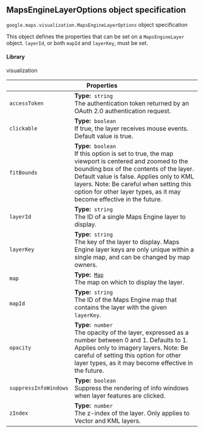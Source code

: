 <h2 id="MapsEngineLayerOptions">
MapsEngineLayerOptions
object specification
</h2><p>
<code><span itemprop="path">google.maps.visualization</span>.<span itemprop="name">MapsEngineLayerOptions</span></code>
object specification
</p><p>This object defines the properties that can be set on a <code>MapsEngineLayer</code> object. <code>layerId</code>, or both <code>mapId</code> and <code>layerKey</code>, must be set.</p><h4>Library</h4><p>visualization</p><table class="properties responsive" summary="interface MapsEngineLayerOptions - Properties">
<thead>
<tr><th colspan="2">Properties</th>
</tr></thead>
<tbody>
<tr>
<td><code>accessToken</code></td>
<td><div><strong>Type:</strong>&nbsp; <code>string</code></div>
<div class="desc">The authentication token returned by an OAuth 2.0 authentication request.</div></td>
</tr>
<tr>
<td><code>clickable</code></td>
<td><div><strong>Type:</strong>&nbsp; <code>boolean</code></div>
<div class="desc">If true, the layer receives mouse events. Default value is true.</div></td>
</tr>
<tr>
<td><code>fitBounds</code></td>
<td><div><strong>Type:</strong>&nbsp; <code>boolean</code></div>
<div class="desc">If this option is set to true, the map viewport is centered and zoomed to the bounding box of the contents of the layer. Default value is false. Applies only to KML layers. Note: Be careful when setting this option for other layer types, as it may become effective in the future.</div></td>
</tr>
<tr>
<td><code>layerId</code></td>
<td><div><strong>Type:</strong>&nbsp; <code>string</code></div>
<div class="desc">The ID of a single Maps Engine layer to display.</div></td>
</tr>
<tr>
<td><code>layerKey</code></td>
<td><div><strong>Type:</strong>&nbsp; <code>string</code></div>
<div class="desc">The key of the layer to display. Maps Engine layer keys are only unique within a single map, and can be changed by map owners.</div></td>
</tr>
<tr>
<td><code>map</code></td>
<td><div><strong>Type:</strong>&nbsp; <code><a href="https://github.com/amenadiel/google-maps-documentation/blob/master/docs/Map.md">Map</a></code></div>
<div class="desc">The map on which to display the layer.</div></td>
</tr>
<tr>
<td><code>mapId</code></td>
<td><div><strong>Type:</strong>&nbsp; <code>string</code></div>
<div class="desc">The ID of the Maps Engine map that contains the layer with the given <code>layerKey</code>.</div></td>
</tr>
<tr>
<td><code>opacity</code></td>
<td><div><strong>Type:</strong>&nbsp; <code>number</code></div>
<div class="desc">The opacity of the layer, expressed as a number between 0 and 1. Defaults to 1. Applies only to imagery layers. Note: Be careful of setting this option for other layer types, as it may become effective in the future.</div></td>
</tr>
<tr>
<td><code>suppressInfoWindows</code></td>
<td><div><strong>Type:</strong>&nbsp; <code>boolean</code></div>
<div class="desc">Suppress the rendering of info windows when layer features are clicked.</div></td>
</tr>
<tr>
<td><code>zIndex</code></td>
<td><div><strong>Type:</strong>&nbsp; <code>number</code></div>
<div class="desc">The z-index of the layer. Only applies to Vector and KML layers.</div></td>
</tr>
</tbody>
</table>
